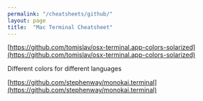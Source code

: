 ```yaml
---
permalink: "/cheatsheets/github/"
layout: page
title:  "Mac Terminal Cheatsheet"
---
```


[https://github.com/tomislav/osx-terminal.app-colors-solarized](https://github.com/tomislav/osx-terminal.app-colors-solarized)

Different colors for different languages

[https://github.com/stephenway/monokai.terminal](https://github.com/stephenway/monokai.terminal)